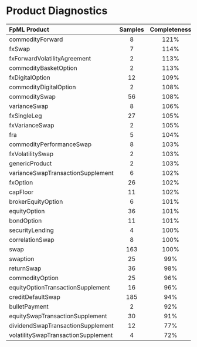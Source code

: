 # Product Diagnostics

| FpML Product | Samples | Completeness |
|:-----------------------------------------------|:-------:|:-------:|
| commodityForward | 8 | 121% |
| fxSwap | 7 | 114% |
| fxForwardVolatilityAgreement | 2 | 113% |
| commodityBasketOption | 2 | 113% |
| fxDigitalOption | 12 | 109% |
| commodityDigitalOption | 2 | 108% |
| commoditySwap | 56 | 108% |
| varianceSwap | 8 | 106% |
| fxSingleLeg | 27 | 105% |
| fxVarianceSwap | 2 | 105% |
| fra | 5 | 104% |
| commodityPerformanceSwap | 8 | 103% |
| fxVolatilitySwap | 2 | 103% |
| genericProduct | 2 | 103% |
| varianceSwapTransactionSupplement | 6 | 102% |
| fxOption | 26 | 102% |
| capFloor | 11 | 102% |
| brokerEquityOption | 6 | 101% |
| equityOption | 36 | 101% |
| bondOption | 11 | 101% |
| securityLending | 4 | 100% |
| correlationSwap | 8 | 100% |
| swap | 163 | 100% |
| swaption | 25 | 99% |
| returnSwap | 36 | 98% |
| commodityOption | 25 | 96% |
| equityOptionTransactionSupplement | 16 | 96% |
| creditDefaultSwap | 185 | 94% |
| bulletPayment | 2 | 92% |
| equitySwapTransactionSupplement | 30 | 91% |
| dividendSwapTransactionSupplement | 12 | 77% |
| volatilitySwapTransactionSupplement | 4 | 72% |
